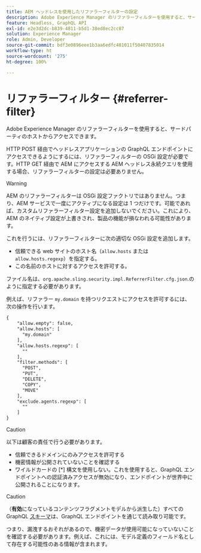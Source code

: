 ```yaml
---
title: AEM ヘッドレスを使用したリファラーフィルターの設定
description: Adobe Experience Manager のリファラーフィルターを使用すると、サードパーティのホストからアクセスできます。ヘッドレスアプリケーションの GraphQL エンドポイントへのアクセスを有効にするには、リファラーフィルターの OSGi 設定が必要です。
feature: Headless, GraphQL API
exl-id: e2e3d2dc-b839-4811-b5d1-38ed8ec2cc87
solution: Experience Manager
role: Admin, Developer
source-git-commit: bdf3e0896eee1b3aa6edfc481011f50407835014
workflow-type: ht
source-wordcount: '275'
ht-degree: 100%

---
```


# リファラーフィルター {#referrer-filter}

Adobe Experience Manager のリファラーフィルターを使用すると、サードパーティのホストからアクセスできます。

HTTP POST 経由でヘッドレスアプリケーションの GraphQL エンドポイントにアクセスできるようにするには、リファラーフィルターの OSGi 設定が必要です。HTTP GET 経由で AEM にアクセスする AEM ヘッドレス永続クエリを使用する場合、リファラーフィルターの設定は必要ありません。

>[!WARNING]
> AEM のリファラーフィルターは OSGi 設定ファクトリではありません。つまり、AEM サービスで一度にアクティブになる設定は 1 つだけです。可能であれば、カスタムリファラーフィルター設定を追加しないでください。これにより、AEM のネイティブ設定が上書きされ、製品の機能が損なわれる可能性があります。

これを行うには、リファラーフィルターに次の適切な OSGi 設定を追加します。

* 信頼できる web サイトのホスト名（`allow.hosts` または `allow.hosts.regexp`）を指定する。
* この名前のホストに対するアクセスを許可する。

ファイル名は、`org.apache.sling.security.impl.ReferrerFilter.cfg.json`.のように指定する必要があります。

例えば、リファラー `my.domain` を持つリクエストにアクセスを許可するには、次の操作を行います。

```xml
{
    "allow.empty": false,
    "allow.hosts": [
      "my.domain"
    ],
    "allow.hosts.regexp": [
      ""
    ],
    "filter.methods": [
      "POST",
      "PUT",
      "DELETE",
      "COPY",
      "MOVE"
    ],
    "exclude.agents.regexp": [
      ""
    ]
}
```

>[!CAUTION]
>
>以下は顧客の責任で行う必要があります。
>
>* 信頼できるドメインにのみアクセスを許可する
>* 機密情報が公開されていないことを確認する
>* ワイルドカードの [*] 構文を使用しない。これを使用すると、GraphQL エンドポイントへの認証済みアクセスが無効になり、エンドポイントが世界中に公開されることになります。

>[!CAUTION]
>
>（**有効**&#x200B;になっているコンテンツフラグメントモデルから派生した）すべての GraphQL [スキーマ](#schema-generation)は、GraphQL エンドポイントを通じて読み取り可能です。
>
>つまり、漏洩するおそれがあるので、機密データが使用可能になっていないことを確認する必要があります。例えば、これには、モデル定義のフィールド名として存在する可能性のある情報が含まれます。
